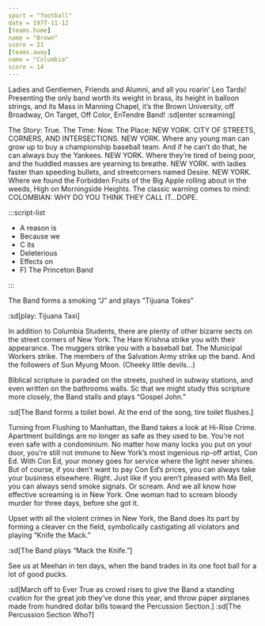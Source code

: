 ```yaml
---
sport = "football"
date = 1977-11-12
[teams.home]
name = "Brown"
score = 21
[teams.away]
name = "Columbia"
score = 14
---
```


Ladies and Gentlemen, Friends and Alumni, and all you roarin’ Leo Tards! Presenting the only band worth its weight in brass, its height in balloon strings, and its Mass in Manning Chapel, it’s the Brown University, off Broadway, On Target, Off Color, EnTendre Band! :sd[enter screaming]

The Story: True. The Time: Now. The Place: NEW YORK. CITY OF STREETS, CORNERS, AND INTERSECTIONS. NEW YORK. Where any young man can grow up to buy a championship baseball team. And if he can’t do that, he can always buy the Yankees. NEW YORK. Where they’re tired of being poor, and the huddled masses are yearning to breathe. NEW YORK. with ladies faster than speeding bullets, and streetcorners named Desire. NEW YORK. Where we found the Forbidden Fruits of the Big Apple rolling about in the weeds, High on Morningside Heights. The classic warning comes to mind: COLOMBIAN: WHY DO YOU THINK THEY CALL IT…DOPE.

:::script-list

- A reason is
- Because we
- C its
- Deleterious
- Effects on
- F) The Princeton Band

:::

The Band forms a smoking “J” and plays “Tijuana Tokes”

:sd[play: Tijuana Taxi]

In addition to Columbia Students, there are plenty of other bizarre sects on the street corners of New York. The Hare Krishna strike you with their appearance. The muggers strike you with a baseball bat. The Municipal Workers strike. The members of the Salvation Army strike up the band. And the followers of Sun Myung Moon. (Cheeky little devils…)

Biblical scripture is paraded on the streets, pushed in subway stations, and even written on the bathrooms walls. Sc that we might study this scripture more closely, the Band stalls and plays “Gospel John.”

:sd[The Band forms a toilet bowl. At the end of the song, tire toilet flushes.]

Turning from Flushing to Manhattan, the Band takes a look at Hi-Rise Crime. Apartment buildings are no longer as safe as they used to be. You’re not even safe with a condominium. No matter how many locks you put on your door, you’re still not immune to New York’s most ingenious rip-off artist, Con Ed. With Con Ed, your money goes for service where the light never shines. But of course, if you den’t want to pay Con Ed’s prices, you can always take your business elsewhere. Right. Just like if you aren’t pleased with Ma Bell, you can always send smoke signals. Or scream. And we all know how effective screaming is in New York. One woman had to scream bloody murder for three days, before she got it.

Upset with all the violent crimes in New York, the Band does its part by forming a cleaver cn the field, symbolically castigating all violators and playing “Knife the Mack.”

:sd[The Band plays “Mack the Knife.”]

See us at Meehan in ten days, when the band trades in its one foot ball for a lot of good pucks.

:sd[March off to Ever True as crowd rises to give the Band a standing cvaticn for the great job they’ve done this year, and throw paper airplanes made from hundred dollar bills toward the Percussion Section.] :sd[The Percussion Section Who?]

